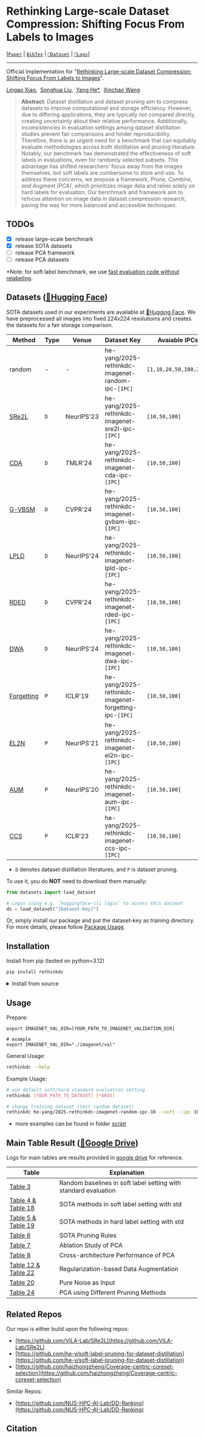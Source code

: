 # Rethinking Large-scale Dataset Compression: Shifting Focus From Labels to Images
[[`Paper`]() | [`BibTex`](#citation) | [`🤗Dataset`](https://huggingface.co/collections/he-yang/rethinking-large-scale-dataset-compression-67a4634cb4ed419d3a6d2720) | [`📂Logs`](https://drive.google.com/drive/folders/17tearagY46nDj1D-MfegzM9kNAOAK8SR?usp=drive_link)]

---

Official Implementation for "[Rethinking Large-scale Dataset Compression: Shifting Focus From Labels to Images]()".

[Lingao Xiao](https://scholar.google.com/citations?user=MlNI5YYAAAAJ),&nbsp;
[Songhua Liu](https://scholar.google.com/citations?user=AnYh2rAAAAAJ),&nbsp;
[Yang He*](https://scholar.google.com/citations?user=vvnFsIIAAAAJ),&nbsp;
[Xinchao Wang](https://scholar.google.com/citations?user=w69Buq0AAAAJ)


> **Abstract**: Dataset distillation and dataset pruning aim to compress datasets to improve computational and storage efficiency. However, due to differing applications, they are typically not compared directly, creating uncertainty about their relative performance. Additionally, inconsistencies in evaluation settings among dataset distillation studies prevent fair comparisons and hinder reproducibility. Therefore, there is an urgent need for a benchmark that can equitably evaluate methodologies across both distillation and pruning literature.
Notably, our benchmark has demonstrated the effectiveness of soft labels in evaluations, even for randomly selected subsets.
This advantage has shifted researchers' focus away from the images themselves, but soft labels are cumbersome to store and use. To address these concerns, we propose a framework, *Prune, Combine, and Augment (PCA)*, which prioritizes image data and relies solely on hard labels for evaluation. Our benchmark and framework aim to refocus attention on image data in dataset compression research, paving the way for more balanced and accessible techniques.

## TODOs
- [x] release large-scale benchmark
- [x] release SOTA datasets
- [ ] release PCA framework
- [ ] release PCA datasets

*Note: for soft label benchmark, we use [fast evaluation code without relabeling](https://github.com/VILA-Lab/SRe2L/tree/main/SRe2L/validate#alternative-validation).

## Datasets ([🤗Hugging Face](https://huggingface.co/collections/he-yang/rethinking-large-scale-dataset-compression-67a4634cb4ed419d3a6d2720))

SOTA datasets used in our experiments are available at [🤗Hugging Face](https://huggingface.co/collections/he-yang/rethinking-large-scale-dataset-compression-67a4634cb4ed419d3a6d2720).
We have preprocessed all images into fixed 224x224 resolutioins and creates the datasets for a fair storage comparison.

| Method                                         | Type | Venue      | Dataset Key                                            | Avaiable IPCs          |
| ---------------------------------------------- | ---- | ---------- | ------------------------------------------------------ | ---------------------- |
| random                                         | -    | -          | he-yang/2025-rethinkdc-imagenet-random-ipc-`[IPC]`     | `[1,10,20,50,100,200]` |
| [SRe2L](https://arxiv.org/abs/2306.13092)      | `D`  | NeurIPS'23 | he-yang/2025-rethinkdc-imagenet-sre2l-ipc-`[IPC]`      | `[10,50,100]`          |
| [CDA](https://arxiv.org/abs/2311.18838)        | `D`  | TMLR'24    | he-yang/2025-rethinkdc-imagenet-cda-ipc-`[IPC]`        | `[10,50,100]`          |
| [G-VBSM](https://arxiv.org/abs/2311.17950)     | `D`  | CVPR'24    | he-yang/2025-rethinkdc-imagenet-gvbsm-ipc-`[IPC]`      | `[10,50,100]`          |
| [LPLD](https://arxiv.org/abs/2410.15919)       | `D`  | NeurIPS'24 | he-yang/2025-rethinkdc-imagenet-lpld-ipc-`[IPC]`       | `[10,50,100]`          |
| [RDED](https://arxiv.org/abs/2312.03526)       | `D`  | CVPR'24    | he-yang/2025-rethinkdc-imagenet-rded-ipc-`[IPC]`       | `[10,50,100]`          |
| [DWA](https://arxiv.org/abs/2409.17612)        | `D`  | NeurIPS'24 | he-yang/2025-rethinkdc-imagenet-dwa-ipc-`[IPC]`        | `[10,50,100]`          |
| [Forgetting](https://arxiv.org/abs/1812.05159) | `P`  | ICLR'19    | he-yang/2025-rethinkdc-imagenet-forgetting-ipc-`[IPC]` | `[10,50,100]`          |
| [EL2N](https://arxiv.org/abs/2107.07075)       | `P`  | NeurIPS'21 | he-yang/2025-rethinkdc-imagenet-el2n-ipc-`[IPC]`       | `[10,50,100]`          |
| [AUM](https://arxiv.org/abs/2001.10528)        | `P`  | NeurIPS'20 | he-yang/2025-rethinkdc-imagenet-aum-ipc-`[IPC]`        | `[10,50,100]`          |
| [CCS](https://arxiv.org/abs/2210.15809)        | `P`  | ICLR'23    | he-yang/2025-rethinkdc-imagenet-ccs-ipc-`[IPC]`        | `[10,50,100]`          |
- `D` denotes dataset distillation literatures, and `P` is dataset pruning.

To use it, you do **NOT** need to download them manually:
```python
from datasets import load_dataset

# Login using e.g. `huggingface-cli login` to access this dataset
ds = load_dataset("[Dataset-Key]")
```

Or, simply install our package and put the dataset-key as training directory. For more details, please follow [Package Usage](#usage).


## Installation

Install from pip (tested on python=3.12)
```sh
pip install rethinkdc
```


<details>
<summary>Install from source</summary>

**Step 1**: Clone Repo,
```sh
git clone https://github.com/ArmandXiao/Rethinking-Dataset-Compression.git
cd Rethinking-Dataset-Compression
```

**Step 2**: Create Environment,
```sh
conda env create -f environment.yml
conda activate rethinkdc
```

**Step 3**: Install Benchmark,
```sh
make build
make install
```
</details>

## Usage
Prepare:
```
export IMAGENET_VAL_DIR=[YOUR_PATH_TO_IMAGENET_VALIDATION_DIR]

# example
export IMAGENET_VAL_DIR="./imagenet/val"
```

General Usage:
```sh
rethinkdc --help
```

Example Usage:
```sh
# use default soft/hard standard evaluation setting
rethinkdc [YOUR_PATH_TO_DATASET] [*ARGS]

# change training dataset (test random dataset)
rethinkdc he-yang/2025-rethinkdc-imagenet-random-ipc-10 --soft --ipc 10 --output-dir ./random_ipc10_soft
```
- more examples can be found in folder [script](script)

## Main Table Result ([📂Google Drive](https://drive.google.com/drive/folders/17tearagY46nDj1D-MfegzM9kNAOAK8SR?usp=drive_link))

Logs for main tables are results provided in [google drive](https://drive.google.com/drive/folders/17tearagY46nDj1D-MfegzM9kNAOAK8SR?usp=drive_link) for reference.

| Table                                                                                                          | Explanation                                                     |
| -------------------------------------------------------------------------------------------------------------- | --------------------------------------------------------------- |
| [Table 3](https://drive.google.com/drive/folders/1ZlqoLPmMV235F4G3NyCMM1af_VTHPjA7?usp=drive_link)             | Random baselines in soft label setting with standard evaluation |
| [Table 4 & Table 18](https://drive.google.com/drive/folders/1Zs25THv54VNYcJ72KeyABjMZYL7hFbxT?usp=drive_link)  | SOTA methods in soft label setting with std                     |
| [Table 5 & Table 19](https://drive.google.com/drive/folders/1T1xsCWA9ahhICAeTBiVLlYX-G0-bw6gy?usp=drive_link)  | SOTA methods in hard label setting with std                     |
| [Table 6](https://drive.google.com/drive/folders/1rtEnoO8TUteg5E5wS1vLazuix-B0r3ph?usp=drive_link)             | SOTA Pruning Rules                                              |
| [Table 7](https://drive.google.com/drive/folders/13OBiPnBA8y2iCu-9C63d0iR6jdEKKrTB?usp=drive_link)             | Ablation Study of PCA                                           |
| [Table 8](https://drive.google.com/drive/folders/1-QTCzBEgQDw_RtyYXSy0zYOZcvAG7BCo?usp=drive_link)             | Cross-architecture Performance of PCA                           |
| [Table 12 & Table 22](https://drive.google.com/drive/folders/1YKFPAtmnoFAQipLd2YNlSsoNColf46aU?usp=drive_link) | Regularization-based Data Augmentation                          |
| [Table 20](https://drive.google.com/drive/folders/1O4dt67os89kHvVROcjYgNSLtMHQU4V6K?usp=drive_link)            | Pure Noise as Input                                             |
| [Table 24](https://drive.google.com/drive/folders/1PW2Pf8o7f_3ZvCIvyU6-Rd-9mFMdxetn?usp=drive_link)            | PCA using Different Pruning Methods                             |


## Related Repos
Our repo is either build upon the following repos:
- [https://github.com/VILA-Lab/SRe2L](https://github.com/VILA-Lab/SRe2L)
- [https://github.com/he-y/soft-label-pruning-for-dataset-distillation](https://github.com/he-y/soft-label-pruning-for-dataset-distillation)
- [https://github.com/haizhongzheng/Coverage-centric-coreset-selection](https://github.com/haizhongzheng/Coverage-centric-coreset-selection)

Similar Repos:
- [https://github.com/NUS-HPC-AI-Lab/DD-Ranking](https://github.com/NUS-HPC-AI-Lab/DD-Ranking)


## Citation
```
```